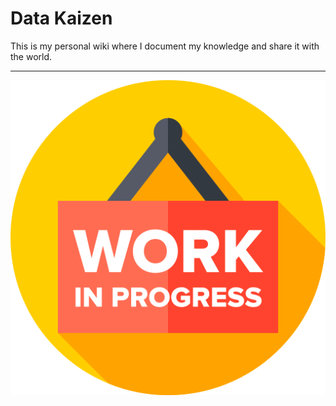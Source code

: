 # Data Kaizen

This is my personal wiki where I document my knowledge and share it with the world.

---

![Work in progress](assets/work-in-progress.png)